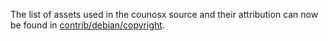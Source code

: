 The list of assets used in the counosx source and their attribution can now be found in [contrib/debian/copyright](../contrib/debian/copyright).
